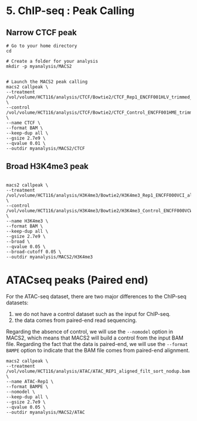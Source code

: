 # 5. ChIP-seq : Peak Calling



## Narrow CTCF peak

```
# Go to your home directory
cd 

# Create a folder for your analysis
mkdir -p myanalysis/MACS2


# Launch the MACS2 peak calling
macs2 callpeak \
--treatment /vol/volume/HCT116/analysis/CTCF/Bowtie2/CTCF_Rep1_ENCFF001HLV_trimmed_aligned_filt_sort_nodup.bam \
--control /vol/volume/HCT116/analysis/CTCF/Bowtie2/CTCF_Control_ENCFF001HME_trimmed_aligned_filt_sort_nodup.bam \
--name CTCF \
--format BAM \
--keep-dup all \
--gsize 2.7e9 \
--qvalue 0.01 \
--outdir myanalysis/MACS2/CTCF
```

## Broad H3K4me3 peak

```

macs2 callpeak \
--treatment /vol/volume/HCT116/analysis/H3K4me3/Bowtie2/H3K4me3_Rep1_ENCFF000VCI_aligned_filt_sort_nodup.bam \
--control /vol/volume/HCT116/analysis/H3K4me3/Bowtie2/H3K4me3_Control_ENCFF000VCW_aligned_filt_sort_nodup.bam \
--name H3K4me3 \
--format BAM \
--keep-dup all \
--gsize 2.7e9 \
--broad \
--qvalue 0.05 \
--broad-cutoff 0.05 \
--outdir myanalysis/MACS2/H3K4me3

```

# ATACseq peaks (Paired end)

For the ATAC-seq dataset, there are two major differences to the ChIP-seq datasets:

1. we do not have a control dataset such as the input for ChIP-seq.
2. the data comes from paired-end read sequencing.

Regarding the absence of control, we will use the `--nomodel` option in MACS2, which means that MACS2 will build a control from the input BAM file.
Regarding the fact that the data is paired-end, we will use the `--format BAMPE` option to indicate that the BAM file comes from paired-end alignment.

```
macs2 callpeak \
--treatment /vol/volume/HCT116/analysis/ATAC/ATAC_REP1_aligned_filt_sort_nodup.bam \
--name ATAC-Rep1 \
--format BAMPE \
--nomodel \
--keep-dup all \
--gsize 2.7e9 \
--qvalue 0.05 \
--outdir myanalysis/MACS2/ATAC

```
